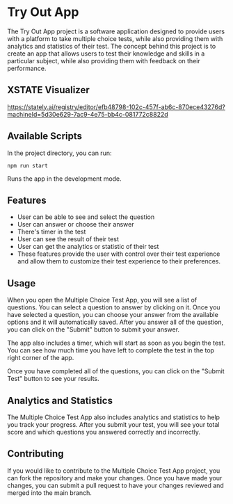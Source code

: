 # Try Out App

The Try Out App project is a software application designed to provide users with a platform to take multiple choice tests, while also providing them with analytics and statistics of their test. The concept behind this project is to create an app that allows users to test their knowledge and skills in a particular subject, while also providing them with feedback on their performance.

## XSTATE Visualizer

https://stately.ai/registry/editor/efb48798-102c-457f-ab6c-870ece43276d?machineId=5d30e629-7ac9-4e75-bb4c-081772c8822d

## Available Scripts

In the project directory, you can run:

`npm run start`

Runs the app in the development mode.

## Features

- User can be able to see and select the question
- User can answer or choose their answer
- There's timer in the test
- User can see the result of their test
- User can get the analytics or statistic of their test
- These features provide the user with control over their test experience and allow them to
  customize their test experience to their preferences.

## Usage

When you open the Multiple Choice Test App, you will see a list of questions. You can select a question to answer by clicking on it. Once you have selected a question, you can choose your answer from the available options and it will automatically saved. After you answer all of the question, you can click on the "Submit" button to submit your answer.

The app also includes a timer, which will start as soon as you begin the test. You can see how much time you have left to complete the test in the top right corner of the app.

Once you have completed all of the questions, you can click on the "Submit Test" button to see your results.

## Analytics and Statistics

The Multiple Choice Test App also includes analytics and statistics to help you track your progress. After you submit your test, you will see your total score and which questions you answered correctly and incorrectly.

## Contributing

If you would like to contribute to the Multiple Choice Test App project, you can fork the repository and make your changes. Once you have made your changes, you can submit a pull request to have your changes reviewed and merged into the main branch.

